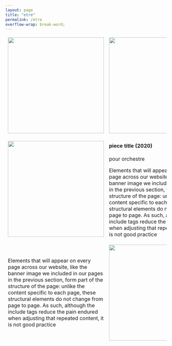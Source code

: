 ```yaml
---
layout: page
title: "etre"
permalink: /etre
overflow-wrap: break-word;
---
```




<table style="border:none;">
  <tbody style="border:none;">
    <tr style="border:none;">
      <td style="border:none;">
        <!-- 1 --><img src="https://github.com/kbys88/kbys88.github.io/assets/142012962/e4834db3-b2be-4e9c-b1f0-8458be217a95" width="300" height="300"></td>
      <td style="border:none;"><img src="https://github.com/kbys88/kbys88.github.io/assets/142012962/e4834db3-b2be-4e9c-b1f0-8458be217a95" width="300" height="300"></td>
    </tr>
    <tr style="border:none;">
      <td style="border:none;"><img src="https://github.com/kbys88/kbys88.github.io/assets/142012962/e4834db3-b2be-4e9c-b1f0-8458be217a95" width="300" height="300"></td>
      <td style="border:none;">
        <body><h4>piece title (2020)</h4>
          <p>pour orchestre</p>
        <p>Elements that will appear on every page across our website, like the banner image we included in our pages in the previous section, form part of the structure of the page: unlike the content specific to each page, these structural elements do not change from page to page. As such, although the include tags reduce the pain endured when adjusting that repeated content, it is not good practice</p>
        </body></td>
    </tr>
    <tr style="border:none;">
      <td style="border:none;"><p>Elements that will appear on every page across our website, like the banner image we included in our pages in the previous section, form part of the structure of the page: unlike the content specific to each page, these structural elements do not change from page to page. As such, although the include tags reduce the pain endured when adjusting that repeated content, it is not good practice</p></td>
      <td style="border:none;"><img src="https://github.com/kbys88/kbys88.github.io/assets/142012962/e4834db3-b2be-4e9c-b1f0-8458be217a95" width="300" height="300"></td>
    </tr>
  </tbody>
</table>
